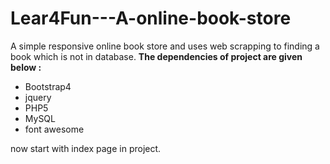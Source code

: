 # Lear4Fun---A-online-book-store
A simple responsive online book store and uses web scrapping to finding a book which is not in database.
<b>The dependencies of project are given below :</b>
<ul>
  <li>Bootstrap4</li>
  <li>jquery</li>
  <li>PHP5</li>
  <li>MySQL</li>
  <li>font awesome</li>
</ul>
now start with index page in project.
  
